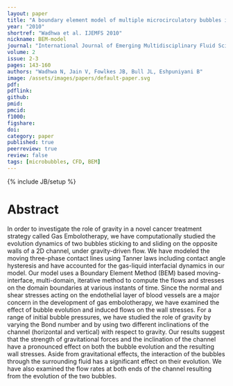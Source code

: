 ```yaml
---
layout: paper
title: "A boundary element model of multiple microcirculatory bubbles in cardiovasculature"
year: "2010"
shortref: "Wadhwa et al. IJEMFS 2010"
nickname: BEM-model
journal: "International Journal of Emerging Multidisciplinary Fluid Sciences"
volume: 2
issue: 2-3
pages: 143-160
authors: "Wadhwa N, Jain V, Fowlkes JB, Bull JL, Eshpuniyani B"
image: /assets/images/papers/default-paper.svg
pdf: 
pdflink: 
github: 
pmid: 
pmcid: 
f1000: 
figshare: 
doi: 
category: paper
published: true
peerreview: true
review: false
tags: [microbubbles, CFD, BEM]
---
```

{% include JB/setup %}

# Abstract 

In order to investigate the role of gravity in a novel cancer treatment strategy called Gas Embolotherapy, we have computationally studied the evolution dynamics of two bubbles sticking to and sliding on the opposite walls of a 2D channel, under gravity-driven flow. We have modeled the moving three-phase contact lines using Tanner laws including contact angle hysteresis and have accounted for the gas-liquid interfacial dynamics in our model. Our model uses a Boundary Element Method (BEM) based moving-interface, multi-domain, iterative method to compute the flows and stresses on the domain boundaries at various instants of time. Since the normal and shear stresses acting on the endothelial layer of blood vessels are a major concern in the development of gas embolotherapy, we have examined the effect of bubble evolution and induced flows on the wall stresses. For a range of initial bubble pressures, we have studied the role of gravity by varying the Bond number and by using two different inclinations of the channel (horizontal and vertical) with respect to gravity. Our results suggest that the strength of gravitational forces and the inclination of the channel have a pronounced effect on both the bubble evolution and the resulting wall stresses. Aside from gravitational effects, the interaction of the bubbles through the surrounding fluid has a significant effect on their evolution. We have also examined the flow rates at both ends of the channel resulting from the evolution of the two bubbles.
